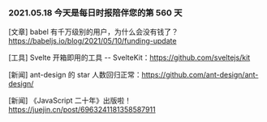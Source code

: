 ### 2021.05.18 今天是每日时报陪伴您的第 560 天

[文章] babel 有千万级别的用户，为什么会没有钱了？<https://babeljs.io/blog/2021/05/10/funding-update>

[工具] Svelte 开箱即用的工具 -- SvelteKit：<https://github.com/sveltejs/kit>

[新闻] ant-design 的 star 人数回归正常：<https://github.com/ant-design/ant-design/>

[新闻] 《JavaScript 二十年》出版啦！<https://juejin.cn/post/6963241181358587911>
